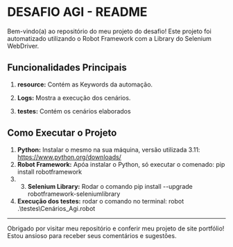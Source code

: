 

# DESAFIO AGI - README


Bem-vindo(a) ao repositório do meu projeto do desafio! 
Este projeto foi automatizado utilizando o Robot Framework com a Library do Selenium WebDriver.


## Funcionalidades Principais

1. **resource:** Contém as Keywords da automação.

2. **Logs:** Mostra a execução dos cenários.

3. **testes:** Contém os cenários elaborados


## Como Executar o Projeto

1. **Python:** Instalar o mesmo na sua máquina, versão utilizada 3.11: https://www.python.org/downloads/
2. **Robot Framework:** Apóa instalar o Python, só executar o comenado: pip install robotframework
3. 3. **Selenium Library:** Rodar o comando pip install --upgrade robotframework-seleniumlibrary
4. **Execução dos testes:** rodar o comando no terminal: robot .\testes\Cenários_Agi.robot

---

Obrigado por visitar meu repositório e conferir meu projeto de site portfólio! Estou ansioso para receber seus comentários e sugestões.
